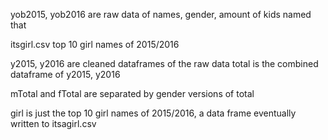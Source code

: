 yob2015, yob2016 are raw data of names, gender, amount of kids named that

itsgirl.csv top 10 girl names of 2015/2016

y2015, y2016 are cleaned dataframes of the raw data
total is the combined dataframe of y2015, y2016

mTotal and fTotal are separated by gender versions of total

girl is just the top 10 girl names of 2015/2016, a data frame eventually written to itsagirl.csv
